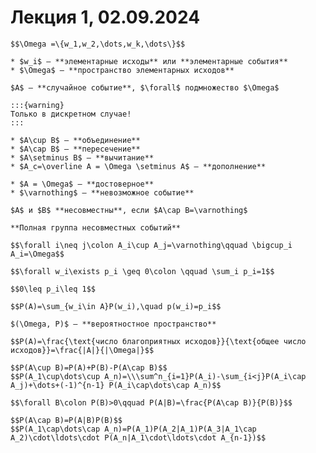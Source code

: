 # Лекция 1, 02.09.2024

```{prf:definition}
$$\Omega =\{w_1,w_2,\dots,w_k,\dots\}$$

* $w_i$ — **элементарные исходы** или **элементарные события**
* $\Omega$ — **пространство элементарных исходов**
```

```{prf:definition}
$А$ — **случайное событие**, $\forall$ подмножество $\Omega$ 
```

```{aside}
:::{warning} 
Только в дискретном случае!
:::
```

```{prf:definition}
* $A\cup B$ — **объединение**
* $A\cap B$ — **пересечение**
* $A\setminus B$ — **вычитание**
* $A_c=\overline A = \Omega \setminus A$ — **дополнение**
```

```{prf:definition}
* $A = \Omega$ — **достоверное**
* $\varnothing$ — **невозможное событие**
```

```{prf:definition}
$A$ и $B$ **несовместны**, если $A\cap B=\varnothing$
```

```{prf:definition}
**Полная группа несовместных событий**

$$\forall i\neq j\colon A_i\cup A_j=\varnothing\qquad \bigcup_i A_i=\Omega$$
```

```{prf:axiom}
$$\forall w_i\exists p_i \geq 0\colon \qquad \sum_i p_i=1$$
```

```{prf:corollary}
$$0\leq p_i\leq 1$$
```

```{prf:definition}
$$P(A)=\sum_{w_i\in A}P(w_i),\quad p(w_i)=p_i$$
```

```{prf:definition}
$(\Omega, P)$ — **вероятностное пространство**
```

```{prf:definition} Классическая формула вероятности (для равновероятных исходов)
$$P(A)=\frac{\text{число благоприятных исходов}}{\text{общее число исходов}}=\frac{|A|}{|\Omega|}$$
```

```{prf:theorem} Формула включений/исключений
$$P(A\cup B)=P(A)+P(B)-P(A\cap B)$$
$$P(A_1\cup\dots\cup A_n)=\\\sum^n_{i=1}P(A_i)-\sum_{i<j}P(A_i\cap A_j)+\dots+(-1)^{n-1} P(A_i\cap\dots\cap A_n)$$
```

```{prf:definition} 
$$\forall B\colon P(B)>0\qquad P(A|B)=\frac{P(A\cap B)}{P(B)}$$
```

```{prf:theorem} Теорема умножения
$$P(A\cap B)=P(A|B)P(B)$$
$$P(A_1\cap\dots\cap A_n)=P(A_1)P(A_2|A_1)P(A_3|A_1\cap A_2)\cdot\ldots\cdot P(A_n|A_1\cdot\ldots\cdot A_{n-1})$$
```